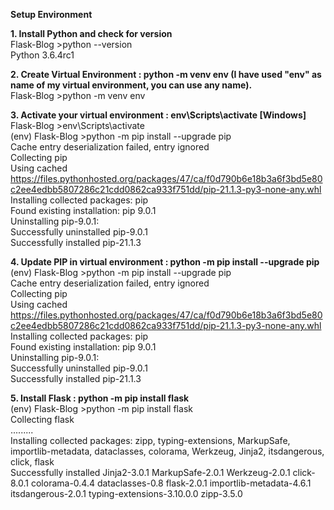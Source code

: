 **Setup Environment**

**1. Install Python and check for version<br />**
Flask-Blog >python --version<br />
Python 3.6.4rc1<br />

**2. Create Virtual Environment : python -m venv env (I have used "env" as name of my virtual environment, you can use any name).<br />**
Flask-Blog >python -m venv env<br />

**3. Activate your virtual environment : env\Scripts\activate [Windows]<br />**
Flask-Blog >env\Scripts\activate<br />
(env) Flask-Blog >python -m pip install --upgrade pip<br />
Cache entry deserialization failed, entry ignored<br />
Collecting pip<br />
  Using cached https://files.pythonhosted.org/packages/47/ca/f0d790b6e18b3a6f3bd5e80c2ee4edbb5807286c21cdd0862ca933f751dd/pip-21.1.3-py3-none-any.whl<br />
Installing collected packages: pip<br />
  Found existing installation: pip 9.0.1<br />
    Uninstalling pip-9.0.1:<br />
      Successfully uninstalled pip-9.0.1<br />
Successfully installed pip-21.1.3<br />

**4. Update PIP in virtual environment : python -m pip install --upgrade pip<br />**
(env) Flask-Blog >python -m pip install --upgrade pip<br />
Cache entry deserialization failed, entry ignored<br />
Collecting pip<br />
  Using cached https://files.pythonhosted.org/packages/47/ca/f0d790b6e18b3a6f3bd5e80c2ee4edbb5807286c21cdd0862ca933f751dd/pip-21.1.3-py3-none-any.whl<br />
Installing collected packages: pip<br />
  Found existing installation: pip 9.0.1<br />
    Uninstalling pip-9.0.1:<br />
      Successfully uninstalled pip-9.0.1<br />
Successfully installed pip-21.1.3<br />

**5. Install Flask : python -m pip install flask<br />**
(env) Flask-Blog >python -m pip install flask<br />
Collecting flask<br />
.........<br />
Installing collected packages: zipp, typing-extensions, MarkupSafe, importlib-metadata, dataclasses, colorama, Werkzeug, Jinja2, itsdangerous, click, flask<br />
Successfully installed Jinja2-3.0.1 MarkupSafe-2.0.1 Werkzeug-2.0.1 click-8.0.1 colorama-0.4.4 dataclasses-0.8 flask-2.0.1 importlib-metadata-4.6.1<br />
itsdangerous-2.0.1 typing-extensions-3.10.0.0 zipp-3.5.0<br />

